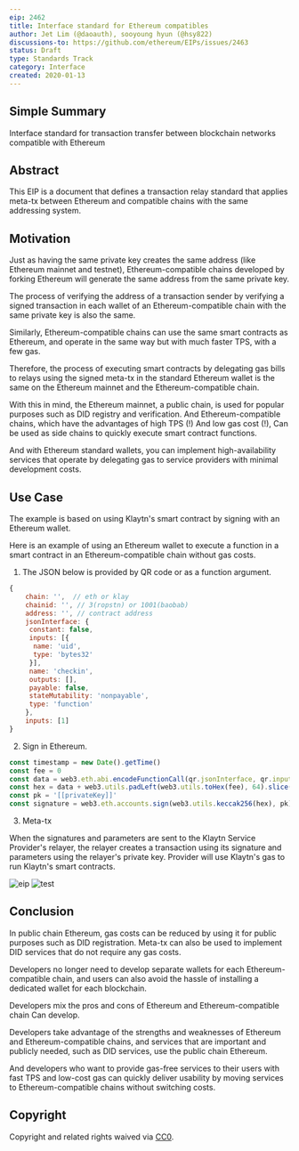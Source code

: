```yaml
---
eip: 2462
title: Interface standard for Ethereum compatibles
author: Jet Lim (@daoauth), sooyoung hyun (@hsy822)
discussions-to: https://github.com/ethereum/EIPs/issues/2463
status: Draft
type: Standards Track
category: Interface
created: 2020-01-13
---
```


## Simple Summary
Interface standard for transaction transfer between blockchain networks compatible with Ethereum

## Abstract
This EIP is a document that defines a transaction relay standard that applies meta-tx between Ethereum and compatible chains with the same addressing system.

## Motivation
Just as having the same private key creates the same address (like Ethereum mainnet and testnet), Ethereum-compatible chains developed by forking Ethereum will generate the same address from the same private key.

The process of verifying the address of a transaction sender by verifying a signed transaction in each wallet of an Ethereum-compatible chain with the same private key is also the same.

Similarly, Ethereum-compatible chains can use the same smart contracts as Ethereum, and operate in the same way but with much faster TPS, with a few gas.

Therefore, the process of executing smart contracts by delegating gas bills to relays using the signed meta-tx in the standard Ethereum wallet is the same on the Ethereum mainnet and the Ethereum-compatible chain.

With this in mind, the Ethereum mainnet, a public chain, is used for popular purposes such as DID registry and verification. And Ethereum-compatible chains, which have the advantages of high TPS (!) And low gas cost (!), Can be used as side chains to quickly execute smart contract functions.

And with Ethereum standard wallets, you can implement high-availability services that operate by delegating gas to service providers with minimal development costs.


## Use Case
The example is based on using Klaytn's smart contract by signing with an Ethereum wallet.

Here is an example of using an Ethereum wallet to execute a function in a smart contract in an Ethereum-compatible chain without gas costs.

1. The JSON below is provided by QR code or as a function argument.

```javascript
{
	chain: '',  // eth or klay
	chainid: '', // 3(ropstn) or 1001(baobab)
	address: '', // contract address
	jsonInterface: {
	 constant: false,
	 inputs: [{
	  name: 'uid',
	  type: 'bytes32'
	 }],
	 name: 'checkin',
	 outputs: [],
	 payable: false,
	 stateMutability: 'nonpayable',
	 type: 'function'
	},
	inputs: [1]
}
```

2. Sign in Ethereum.
```javascript
const timestamp = new Date().getTime()
const fee = 0
const data = web3.eth.abi.encodeFunctionCall(qr.jsonInterface, qr.inputs)
const hex = data + web3.utils.padLeft(web3.utils.toHex(fee), 64).slice(2) + web3.utils.padLeft(web3.utils.toHex(timestamp), 64).slice(2)
const pk = '[[privateKey]]'
const signature = web3.eth.accounts.sign(web3.utils.keccak256(hex), pk).signature
```

3. Meta-tx

When the signatures and parameters are sent to the Klaytn Service Provider's relayer, the relayer creates a transaction using its signature and parameters using the relayer's private key. Provider will use Klaytn's gas to run Klaytn's smart contracts.

![eip](https://user-images.githubusercontent.com/57783762/72232175-bdc72180-3602-11ea-9515-e0ed29a1fe2d.png)
![test](https://user-images.githubusercontent.com/57783762/72232252-38903c80-3603-11ea-8081-94a3e77839a7.gif)

## Conclusion
In public chain Ethereum, gas costs can be reduced by using it for public purposes such as DID registration. Meta-tx can also be used to implement DID services that do not require any gas costs.

Developers no longer need to develop separate wallets for each Ethereum-compatible chain, and users can also avoid the hassle of installing a dedicated wallet for each blockchain.

Developers mix the pros and cons of Ethereum and Ethereum-compatible chain Can develop.

Developers take advantage of the strengths and weaknesses of Ethereum and Ethereum-compatible chains, and services that are important and publicly needed, such as DID services, use the public chain Ethereum.

And developers who want to provide gas-free services to their users with fast TPS and low-cost gas can quickly deliver usability by moving services to Ethereum-compatible chains without switching costs.

## Copyright
Copyright and related rights waived via [CC0](https://creativecommons.org/publicdomain/zero/1.0/).
